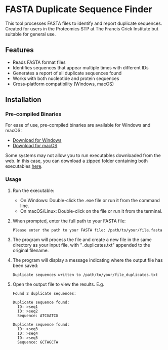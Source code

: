 # FASTA Duplicate Sequence Finder

This tool processes FASTA files to identify and report duplicate sequences. Created for users in the Proteomics STP at The Francis Crick Institute but suitable for general use.


## Features

- Reads FASTA format files
- Identifies sequences that appear multiple times with different IDs
- Generates a report of all duplicate sequences found
- Works with both nucleotide and protein sequences
- Cross-platform compatibility (Windows, macOS)

## Installation

### Pre-compiled Binaries

For ease of use, pre-compiled binaries are available for Windows and macOS:

- [Download for Windows](https://github.com/Jack-Coutts/FastaDuplicates/releases/download/v1.0.0/fasta_duplicate_finder_windows.exe)
- [Download for macOS](https://github.com/Jack-Coutts/FastaDuplicates/releases/download/v1.0.0/fasta_duplicate_finder_mac)

Some systems may not allow you to run executables downloaded from the web. In this case, you can download a zipped 
folder containing both executables [here](binary_executables.zip).

### Usage

1. Run the executable:
   * On Windows: Double-click the .exe file or run it from the command line.
   * On macOS/Linux: Double-click on the file or run it from the terminal.

2. When prompted, enter the full path to your FASTA file:
    ```plaintext
   Please enter the path to your FASTA file: /path/to/your/file.fasta
   ```
3. The program will process the file and create a new file in the same directory as your input file, with "_duplicates.txt" appended to the original filename.

4. The program will display a message indicating where the output file has been saved:
    ```plaintext
   Duplicate sequences written to /path/to/your/file_duplicates.txt
   ```
5. Open the output file to view the results. E.g.

    ```plaintext
    Found 2 duplicate sequences:
    
    Duplicate sequence found:
      ID: >seq1
      ID: >seq2
      Sequence: ATCGATCG
    
    Duplicate sequence found:
      ID: >seq3
      ID: >seq4
      ID: >seq5
      Sequence: GCTAGCTA
    ```